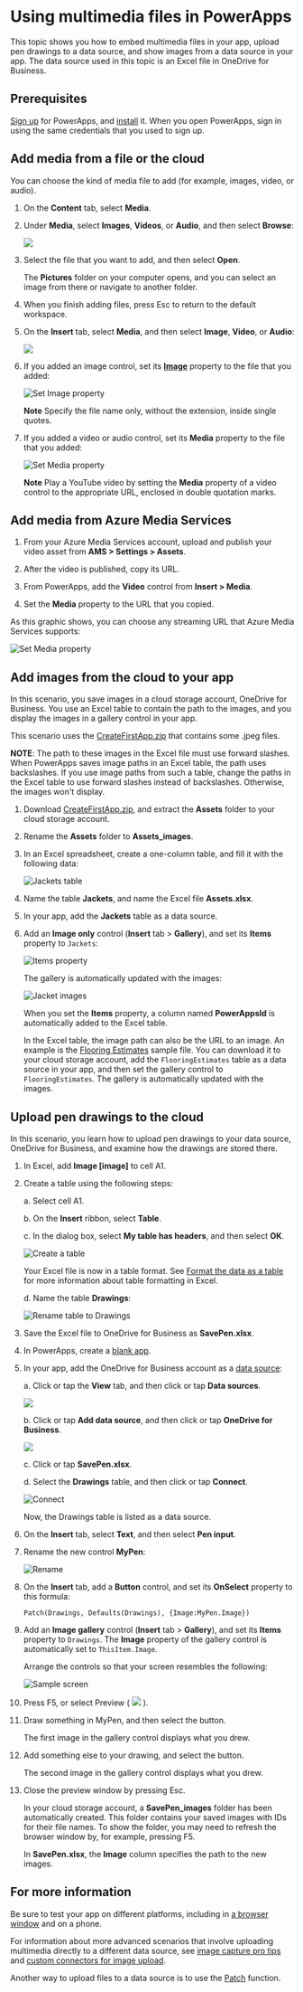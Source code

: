<properties
	pageTitle="Embed multimedia files into an app and upload | Microsoft PowerApps"
	description="Show multimedia files in an app, and upload them to a data source"
	services=""
	suite="powerapps"
	documentationCenter=""
	authors="karthik-1"
	manager="anneta"
	editor=""/>

<tags
   ms.service="powerapps"
   ms.devlang="na"
   ms.topic="article"
   ms.tgt_pltfrm="na"
   ms.workload="na"
   ms.date="07/12/2017"
   ms.author="karthikb"/>

# Using multimedia files in PowerApps

This topic shows you how to embed multimedia files in your app, upload pen drawings to a data source, and show images from a data source in your app. The data source used in this topic is an Excel file in OneDrive for Business.

## Prerequisites

[Sign up](../articles/signup-for-powerapps.md) for PowerApps, and [install](http://aka.ms/powerappsinstall) it. When you open PowerApps, sign in using the same credentials that you used to sign up.

## Add media from a file or the cloud ##
You can choose the kind of media file to add (for example, images, video, or audio).

1. On the **Content** tab, select **Media**.

2. Under **Media**, select **Images**, **Videos**, or **Audio**, and then select **Browse**:

	![][1]

3. Select the file that you want to add, and then select **Open**.

	The **Pictures** folder on your computer opens, and you can select an image from there or navigate to another folder.

4. When you finish adding files, press Esc to return to the default workspace.

5. On the **Insert** tab, select **Media**, and then select **Image**, **Video**, or **Audio**:

	![][8]

6. If you added an image control, set its **[Image](controls/properties-visual.md)** property to the file that you added:  

	![Set Image property](./media/add-images-pictures-audio-video/imageproperty.png)

	**Note** Specify the file name only, without the extension, inside single quotes.

7. If you added a video or audio control, set its **Media** property to the file that you added:  

	![Set Media property](./media/add-images-pictures-audio-video/mediaproperty.png)

	**Note** Play a YouTube video by setting the **Media** property of a video control to the appropriate URL, enclosed in double quotation marks.

## Add media from Azure Media Services ##
1.	From your Azure Media Services account, upload and publish your video asset from **AMS > Settings > Assets**.

2.	After the video is published, copy its URL.

3.	From PowerApps, add the **Video** control from **Insert > Media**.

4.	Set the **Media** property to the URL that you copied.

As this graphic shows, you can choose any streaming URL that Azure Media Services supports:

![Set Media property](./media/add-images-pictures-audio-video/ams-with-powerapps.png)


## Add images from the cloud to your app

In this scenario, you save images in a cloud storage account, OneDrive for Business. You use an Excel table to contain the path to the images, and you display the images in a gallery control in your app.

This scenario uses the [CreateFirstApp.zip](http://pwrappssamples.blob.core.windows.net/samples/CreateFirstApp.zip) that contains some .jpeg files.

**NOTE**: The path to these images in the Excel file must use forward slashes. When PowerApps saves image paths in an Excel table, the path uses backslashes. If you use image paths from such a table, change the paths in the Excel table to use forward slashes instead of backslashes. Otherwise, the images won't display.  

1. Download [CreateFirstApp.zip](http://pwrappssamples.blob.core.windows.net/samples/CreateFirstApp.zip), and extract the **Assets** folder to your cloud storage account.

2. Rename the **Assets** folder to **Assets_images**.

3. In an Excel spreadsheet, create a one-column table, and fill it with the following data:

	![Jackets table](./media/add-images-pictures-audio-video/jackets.png)

4. Name the table **Jackets**, and name the Excel file **Assets.xlsx**.

5. In your app, add the **Jackets** table as a data source.  

6. Add an **Image only** control (**Insert** tab > **Gallery**), and set its **Items** property to `Jackets`:  

	![Items property](./media/add-images-pictures-audio-video/items-jackets.png)

	The gallery is automatically updated with the images:  

	![Jacket images](./media/add-images-pictures-audio-video/images.png)

	When you set the **Items** property, a column named __PowerAppsId__ is automatically added to the Excel table.

	In the Excel table, the image path can also be the URL to an image. An example is the [Flooring Estimates](http://pwrappssamples.blob.core.windows.net/samples/FlooringEstimates.xlsx) sample file. You can download it to your cloud storage account, add the `FlooringEstimates` table as a data source in your app, and then set the gallery control to `FlooringEstimates`. The gallery is automatically updated with the images.

## Upload pen drawings to the cloud ##
In this scenario, you learn how to upload pen drawings to your data source, OneDrive for Business, and examine how the drawings are stored there.

1. In Excel, add **Image [image]** to cell A1.

2.	Create a table using the following steps:    

	a. Select cell A1.

	b. On the **Insert** ribbon, select **Table**.

	c. In the dialog box, select **My table has headers**, and then select **OK**.

	![Create a table](./media/add-images-pictures-audio-video/create-table.png)

	Your Excel file is now in a table format. See [Format the data as a table](https://support.office.com/en-us/article/Format-an-Excel-table-6789619F-C889-495C-99C2-2F971C0E2370) for more information about table formatting in Excel.

	d. Name the table **Drawings**:

	![Rename table to Drawings](./media/add-images-pictures-audio-video/name-media-table.png)

3. Save the Excel file to OneDrive for Business as **SavePen.xlsx**.

4.	In PowerApps, create a [blank app](get-started-create-from-blank.md).

5.	In your app, add the OneDrive for Business account as a [data source](add-data-connection.md):

	a.	Click or tap the **View** tab, and then click or tap **Data sources**.

	![](./media/add-images-pictures-audio-video/choose-data-sources.png)

	b.	Click or tap **Add data source**, and then click or tap **OneDrive for Business**.

	![](./media/add-images-pictures-audio-video/select-source.png)

	c.	Click or tap **SavePen.xlsx**.

	d.	Select the **Drawings** table, and then click or tap **Connect**.

	![Connect](./media/add-images-pictures-audio-video/savepen.png)  

	Now, the Drawings table is listed as a data source.

6.  On the **Insert** tab, select **Text**, and then select **Pen input**.

1. Rename the new control **MyPen**:  

	![Rename](./media/add-images-pictures-audio-video/rename-mypen.png)

7. On the **Insert** tab, add a **Button** control, and set its **OnSelect** property to this formula:

	```Patch(Drawings, Defaults(Drawings), {Image:MyPen.Image})```

8.	Add an **Image gallery** control (**Insert** tab > **Gallery**), and set its **Items** property to `Drawings`. The **Image** property of the gallery control is automatically set to `ThisItem.Image`.

	Arrange the controls so that your screen resembles the following:  

	![Sample screen](./media/add-images-pictures-audio-video/screen.png)

8.	Press F5, or select Preview ( ![](./media/add-images-pictures-audio-video/preview.png) ).

9. Draw something in MyPen, and then select the button.

	The first image in the gallery control displays what you drew.

10. Add something else to your drawing, and select the button.

	The second image in the gallery control displays what you drew.

11.	Close the preview window by pressing Esc.

	In your cloud storage account, a **SavePen_images** folder has been automatically created. This folder contains your saved images with IDs for their file names. To show the folder, you may need to  refresh the browser window by, for example, pressing F5.

	In **SavePen.xlsx**, the **Image** column specifies the path to the new images.


## For more information

Be sure to test your app on different platforms, including in [a browser window](https://home.dynamics.com/) and on a phone.

For information about more advanced scenarios that involve uploading multimedia directly to a different data source, see [image capture pro tips](https://powerapps.microsoft.com/blog/image-capture-pro-tips/) and [custom connectors for image upload](https://powerapps.microsoft.com/blog/custom-api-for-image-upload/).

Another way to upload files to a data source is to use the [Patch](functions/function-patch.md) function.


[1]: ./media/add-images-pictures-audio-video/add-image-video-audio-file.png
[3]: ./media/add-images-pictures-audio-video/add-intro-sound.png
[4]: ./media/add-images-pictures-audio-video/add-picture.png
[5]: ./media/add-images-pictures-audio-video/camera-gallery.png
[6]: ./media/add-images-pictures-audio-video/audio-gallery.png
[7]: ./media/add-images-pictures-audio-video/pen-gallery.png
[8]: ./media/add-images-pictures-audio-video/mediaoptions.png
[9]: ./media/add-images-pictures-audio-video/imageproperty.png
[10]: ./media/add-images-pictures-audio-video/mediaproperty.png
[11]: ./media/add-images-pictures-audio-video/renamecamera.png
